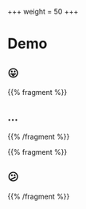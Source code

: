 +++
weight = 50
+++

# Demo

## 😛

{{% fragment %}}

## ...

{{% /fragment %}}

{{% fragment %}}

## 😕

{{% /fragment %}}
